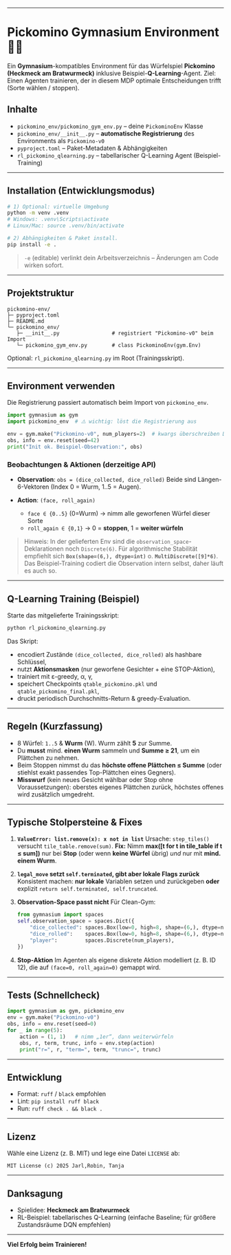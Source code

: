 
---

# Pickomino Gymnasium Environment 🐛🎲

Ein **Gymnasium**-kompatibles Environment für das Würfelspiel **Pickomino (Heckmeck am Bratwurmeck)** inklusive Beispiel-**Q-Learning**-Agent.
Ziel: Einen Agenten trainieren, der in diesem MDP optimale Entscheidungen trifft (Sorte wählen / stoppen).

## Inhalte

* `pickomino_env/pickomino_gym_env.py` – deine `PickominoEnv` Klasse
* `pickomino_env/__init__.py` – **automatische Registrierung** des Environments als `Pickomino-v0`
* `pyproject.toml` – Paket-Metadaten & Abhängigkeiten
* `rl_pickomino_qlearning.py` – tabellarischer Q-Learning Agent (Beispiel-Training)

---

## Installation (Entwicklungsmodus)

```bash
# 1) Optional: virtuelle Umgebung
python -m venv .venv
# Windows: .venv\Scripts\activate
# Linux/Mac: source .venv/bin/activate

# 2) Abhängigkeiten & Paket install.
pip install -e .
```

> `-e` (editable) verlinkt dein Arbeitsverzeichnis – Änderungen am Code wirken sofort.

---

## Projektstruktur

```
pickomino-env/
├─ pyproject.toml
├─ README.md
└─ pickomino_env/
   ├─ __init__.py                 # registriert "Pickomino-v0" beim Import
   └─ pickomino_gym_env.py        # class PickominoEnv(gym.Env)
```

Optional: `rl_pickomino_qlearning.py` im Root (Trainingsskript).

---

## Environment verwenden

Die Registrierung passiert automatisch beim Import von `pickomino_env`.

```python
import gymnasium as gym
import pickomino_env  # ⚠️ wichtig: löst die Registrierung aus

env = gym.make("Pickomino-v0", num_players=2)  # kwargs überschreiben Defaults
obs, info = env.reset(seed=42)
print("Init ok. Beispiel-Observation:", obs)
```

### Beobachtungen & Aktionen (derzeitige API)

* **Observation**: `obs = (dice_collected, dice_rolled)`
  Beide sind Längen-6-Vektoren (Index 0 = Wurm, 1..5 = Augen).
* **Action**: `(face, roll_again)`

  * `face ∈ {0..5}` (0=Wurm) → nimm alle geworfenen Würfel dieser Sorte
  * `roll_again ∈ {0,1}` → 0 = **stoppen**, 1 = **weiter würfeln**

> Hinweis: In der gelieferten Env sind die `observation_space`-Deklarationen noch `Discrete(6)`. Für algorithmische Stabilität empfiehlt sich **`Box(shape=(6,), dtype=int)`** o. **`MultiDiscrete([9]*6)`**. Das Beispiel-Training codiert die Observation intern selbst, daher läuft es auch so.

---

## Q-Learning Training (Beispiel)

Starte das mitgelieferte Trainingsskript:

```bash
python rl_pickomino_qlearning.py
```

Das Skript:

* encodiert Zustände `(dice_collected, dice_rolled)` als hashbare Schlüssel,
* nutzt **Aktionsmasken** (nur geworfene Gesichter + eine STOP-Aktion),
* trainiert mit ε-greedy, α, γ,
* speichert Checkpoints `qtable_pickomino.pkl` und `qtable_pickomino_final.pkl`,
* druckt periodisch Durchschnitts-Return & greedy-Evaluation.

---

## Regeln (Kurzfassung)

* 8 Würfel: `1..5` & **Wurm** (W). Wurm zählt **5** zur Summe.
* Du **musst** mind. **einen Wurm** sammeln und **Summe ≥ 21**, um ein Plättchen zu nehmen.
* Beim Stoppen nimmst du das **höchste offene Plättchen ≤ Summe** (oder stiehlst exakt passendes Top-Plättchen eines Gegners).
* **Misswurf** (kein neues Gesicht wählbar oder Stop ohne Voraussetzungen): oberstes eigenes Plättchen zurück, höchstes offenes wird zusätzlich umgedreht.

---

## Typische Stolpersteine & Fixes

1. **`ValueError: list.remove(x): x not in list`**
   Ursache: `step_tiles()` versucht `tile_table.remove(sum)`.
   **Fix:** Nimm **max(\[t for t in tile\_table if t ≤ sum])** nur bei **Stop** (oder wenn **keine Würfel** übrig) *und* nur mit **mind. einem Wurm**.

2. **`legal_move` setzt `self.terminated`, gibt aber lokale Flags zurück**
   Konsistent machen: **nur lokale** Variablen setzen und zurückgeben **oder** explizit `return self.terminated, self.truncated`.

3. **Observation-Space passt nicht**
   Für Clean-Gym:

   ```python
   from gymnasium import spaces
   self.observation_space = spaces.Dict({
       "dice_collected": spaces.Box(low=0, high=8, shape=(6,), dtype=np.int64),
       "dice_rolled":    spaces.Box(low=0, high=8, shape=(6,), dtype=np.int64),
       "player":         spaces.Discrete(num_players),
   })
   ```

4. **Stop-Aktion**
   Im Agenten als eigene diskrete Aktion modelliert (z. B. ID 12), die auf `(face=0, roll_again=0)` gemappt wird.

---

## Tests (Schnellcheck)

```python
import gymnasium as gym, pickomino_env
env = gym.make("Pickomino-v0")
obs, info = env.reset(seed=0)
for _ in range(5):
    action = (1, 1)   # nimm „1er“, dann weiterwürfeln
    obs, r, term, trunc, info = env.step(action)
    print("r=", r, "term=", term, "trunc=", trunc)
```

---

## Entwicklung

* Format: `ruff` / `black` empfohlen
* Lint: `pip install ruff black`
* Run: `ruff check . && black .`

---

## Lizenz

Wähle eine Lizenz (z. B. MIT) und lege eine Datei `LICENSE` ab:

```
MIT License (c) 2025 Jarl,Robin, Tanja
```

---

## Danksagung

* Spielidee: **Heckmeck am Bratwurmeck**
* RL-Beispiel: tabellarisches Q-Learning (einfache Baseline; für größere Zustandsräume DQN empfehlen)

---

**Viel Erfolg beim Trainieren!** 
